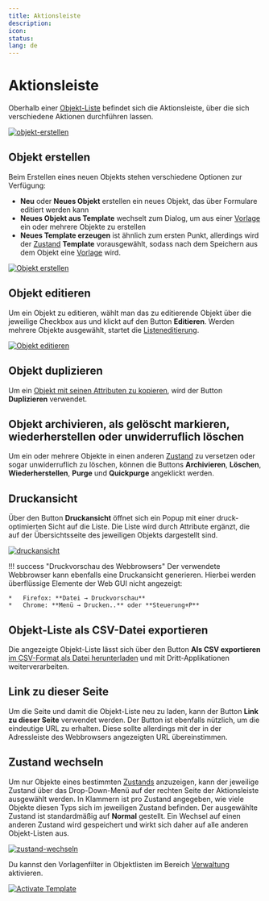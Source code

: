 ```yaml
---
title: Aktionsleiste
description:
icon:
status:
lang: de
---
```


# Aktionsleiste

Oberhalb einer [Objekt-Liste](index.md) befindet sich die Aktionsleiste, über die sich verschiedene Aktionen durchführen lassen.

[![objekt-erstellen](../../assets/images/de/grundlagen/aktionsleiste/1-al.png)](../../assets/images/de/grundlagen/aktionsleiste/1-al.png)

## Objekt erstellen

Beim Erstellen eines neuen Objekts stehen verschiedene Optionen zur Verfügung:

-   **Neu** oder **Neues Objekt** erstellen ein neues Objekt, das über Formulare editiert werden kann
-   **Neues Objekt aus Template** wechselt zum Dialog, um aus einer [Vorlage](../../effizientes-dokumentieren/templates.md) ein oder mehrere Objekte zu erstellen
-   **Neues Template erzeugen** ist ähnlich zum ersten Punkt, allerdings wird der [Zustand](../lebens-und-dokumentationszyklus.md) **Template** vorausgewählt, sodass nach dem Speichern aus dem Objekt eine [Vorlage](../../effizientes-dokumentieren/templates.md) wird.

[![Objekt erstellen](../../assets/images/de/grundlagen/aktionsleiste/2-al.png)](../../assets/images/de/grundlagen/aktionsleiste/2-al.png)

## Objekt editieren

Um ein Objekt zu editieren, wählt man das zu editierende Objekt über die jeweilige Checkbox aus und klickt auf den Button **Editieren**. Werden mehrere Objekte ausgewählt, startet die [Listeneditierung](../../effizientes-dokumentieren/listeneditierung.md).

[![Objekt editieren](../../assets/images/de/grundlagen/aktionsleiste/3-al.png)](../../assets/images/de/grundlagen/aktionsleiste/3-al.png)

## Objekt duplizieren

Um ein [Objekt mit seinen Attributen zu kopieren](../../effizientes-dokumentieren/objekte-duplizieren.md), wird der Button **Duplizieren** verwendet.

## Objekt archivieren, als gelöscht markieren, wiederherstellen oder unwiderruflich löschen

Um ein oder mehrere Objekte in einen anderen [Zustand](../lebens-und-dokumentationszyklus.md) zu versetzen oder sogar unwiderruflich zu löschen, können die Buttons **Archivieren**, **Löschen**, **Wiederherstellen**, **Purge** und **Quickpurge** angeklickt werden.

## Druckansicht

Über den Button **Druckansicht** öffnet sich ein Popup mit einer druck-optimierten Sicht auf die Liste. Die Liste wird durch Attribute ergänzt, die auf der Übersichtsseite des jeweiligen Objekts dargestellt sind.

[![druckansicht](../../assets/images/de/grundlagen/aktionsleiste/4-al.png)](../../assets/images/de/grundlagen/aktionsleiste/4-al.png)

!!! success "Druckvorschau des Webbrowsers"
    Der verwendete Webbrowser kann ebenfalls eine Druckansicht generieren. Hierbei werden überflüssige Elemente der Web GUI nicht angezeigt:

    *   Firefox: **Datei → Druckvorschau**
    *   Chrome: **Menü → Drucken..** oder **Steuerung+P**

## Objekt-Liste als CSV-Datei exportieren

Die angezeigte Objekt-Liste lässt sich über den Button **Als CSV exportieren** [im CSV-Format als Datei herunterladen](../../daten-konsolidieren/csv-datenexport.md) und mit Dritt-Applikationen weiterverarbeiten.

## Link zu dieser Seite

Um die Seite und damit die Objekt-Liste neu zu laden, kann der Button **Link zu dieser Seite** verwendet werden. Der Button ist ebenfalls nützlich, um die eindeutige URL zu erhalten. Diese sollte allerdings mit der in der Adressleiste des Webbrowsers angezeigten URL übereinstimmen.

## Zustand wechseln

Um nur Objekte eines bestimmten [Zustands](../lebens-und-dokumentationszyklus.md) anzuzeigen, kann der jeweilige Zustand über das Drop-Down-Menü auf der rechten Seite der Aktionsleiste ausgewählt werden. In Klammern ist pro Zustand angegeben, wie viele Objekte diesen Typs sich im jeweiligen Zustand befinden. Der ausgewählte Zustand ist standardmäßig auf **Normal** gestellt. Ein Wechsel auf einen anderen Zustand wird gespeichert und wirkt sich daher auf alle anderen Objekt-Listen aus.

[![zustand-wechseln](../../assets/images/de/grundlagen/aktionsleiste/5-al.png)](../../assets/images/de/grundlagen/aktionsleiste/5-al.png)

Du kannst den Vorlagenfilter in Objektlisten im Bereich [Verwaltung](../../administration/verwaltung/mandanten-name-verwaltung/einstellungen-mandanten-name.md#templates) aktivieren.

[![Activate Template](../../assets/images/de/grundlagen/aktionsleiste/6-al.png)](../../assets/images/de/grundlagen/aktionsleiste/6-al.png)
